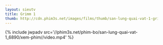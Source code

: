 ```yaml
---
layout: sieutv
title: Grimm 1
thumb: http://cdn.phim3s.net/images/films/thumb/san-lung-quai-vat-1-grimm-1-2011.jpg
---
```

{% include jwpadv src='//phim3s.net/phim-bo/san-lung-quai-vat-1_6890/xem-phim//video.mp4' %}